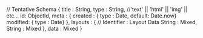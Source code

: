 // Tentative Schema
{
  title : String,
  type : String, //'text' || 'html' || 'img' || etc...
  id: ObjectId,
  meta : {
    created : { type : Date, default: Date.now}
    modified: { type : Date}
  },
  layouts : {
    // Identifier : Layout Data
    String : Mixed, 
    String : Mixed
  },
  data : Mixed
}

